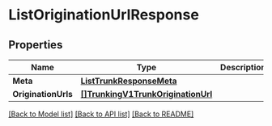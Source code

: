 # ListOriginationUrlResponse

## Properties

Name | Type | Description | Notes
------------ | ------------- | ------------- | -------------
**Meta** | [**ListTrunkResponseMeta**](ListTrunkResponse_meta.md) |  |[optional] 
**OriginationUrls** | [**[]TrunkingV1TrunkOriginationUrl**](trunking.v1.trunk.origination_url.md) |  |[optional] 

[[Back to Model list]](../README.md#documentation-for-models) [[Back to API list]](../README.md#documentation-for-api-endpoints) [[Back to README]](../README.md)


